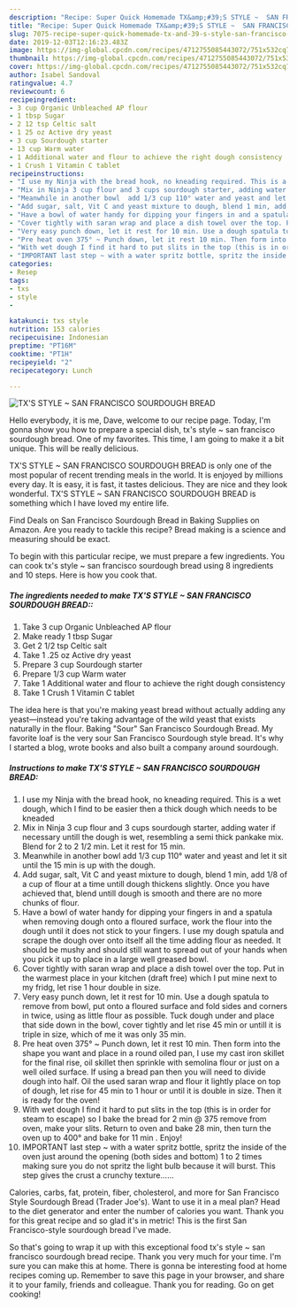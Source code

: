 ```yaml
---
description: "Recipe: Super Quick Homemade TX&amp;#39;S STYLE ~  SAN FRANCISCO SOURDOUGH BREAD"
title: "Recipe: Super Quick Homemade TX&amp;#39;S STYLE ~  SAN FRANCISCO SOURDOUGH BREAD"
slug: 7075-recipe-super-quick-homemade-tx-and-39-s-style-san-francisco-sourdough-bread
date: 2019-12-03T12:16:23.483Z
image: https://img-global.cpcdn.com/recipes/4712755085443072/751x532cq70/txs-style-san-francisco-sourdough-bread-recipe-main-photo.jpg
thumbnail: https://img-global.cpcdn.com/recipes/4712755085443072/751x532cq70/txs-style-san-francisco-sourdough-bread-recipe-main-photo.jpg
cover: https://img-global.cpcdn.com/recipes/4712755085443072/751x532cq70/txs-style-san-francisco-sourdough-bread-recipe-main-photo.jpg
author: Isabel Sandoval
ratingvalue: 4.7
reviewcount: 6
recipeingredient:
- 3 cup Organic Unbleached AP flour
- 1 tbsp Sugar
- 2 12 tsp Celtic salt
- 1 25 oz Active dry yeast
- 3 cup Sourdough starter
- 13 cup Warm water
- 1 Additional water and flour to achieve the right dough consistency
- 1 Crush 1 Vitamin C tablet
recipeinstructions:
- "I use my Ninja with the bread hook, no kneading required. This is a wet dough, which I find to be easier then a thick dough which needs to be kneaded"
- "Mix in Ninja 3 cup flour and 3 cups sourdough starter, adding water if necessary untill the dough is wet, resembling a semi thick pankake mix. Blend for 2 to 2 1/2 min. Let it rest for 15 min."
- "Meanwhile in another bowl  add 1/3 cup 110° water and yeast and let it sit until the 15 min is up with the dough."
- "Add sugar, salt, Vit C and yeast mixture to dough, blend 1 min, add 1/8  of a cup of flour at a time untill dough thickens slightly. Once you have achieved that, blend untill dough is smooth and there are no more chunks of flour."
- "Have a bowl of water handy for dipping your fingers in and a spatula when removing dough onto a floured surface, work the flour into the dough until it does not stick to your fingers. I use my dough spatula and scrape the dough over onto itself all the time adding flour as needed.  It should be mushy and should still want to spread out of your hands when you pick it up to place in a large well greased bowl."
- "Cover tightly with saran wrap and place a dish towel over the top. Put in the warmest place in your kitchen (draft free) which I put mine next to my fridg, let rise 1 hour double in size."
- "Very easy punch down, let it rest for 10 min. Use a dough spatula to remove from bowl, put onto a floured surface and fold sides and corners in twice, using as little flour as possible. Tuck dough under and place that side down in the bowl, cover tightly and let rise 45 min or untill it is triple in size, which of me it was only 35 min."
- "Pre heat oven 375° ~ Punch down, let it rest 10 min. Then form into the shape you want and place in a round oiled pan, I use my cast iron skillet for the final rise, oil skillet then sprinkle with semolina flour or just on a well oiled surface. If using a bread pan then you will need to divide dough into half.  Oil the used saran wrap and flour it lightly place on top of dough, let rise for 45 min to 1 hour or until it is double in size. Then it is ready for the oven!"
- "With wet dough I find it hard to put slits in the top (this is in order for steam to escape) so I bake the bread for 2 min @ 375 remove from oven, make your slits. Return to oven and bake 28 min, then turn the oven up to 400° and bake for 11 min . Enjoy!"
- "IMPORTANT last step ~ with a water spritz bottle, spritz the inside of the oven just around the opening (both sides and bottom) 1 to 2 times making sure you do not spritz the light bulb because it will burst. This step gives the crust a crunchy texture......"
categories:
- Resep
tags:
- txs
- style
- 

katakunci: txs style 
nutrition: 153 calories
recipecuisine: Indonesian
preptime: "PT16M"
cooktime: "PT1H"
recipeyield: "2"
recipecategory: Lunch

---
```



![TX&#39;S STYLE ~  SAN FRANCISCO SOURDOUGH BREAD](https://img-global.cpcdn.com/recipes/4712755085443072/751x532cq70/txs-style-san-francisco-sourdough-bread-recipe-main-photo.jpg)

Hello everybody, it is me, Dave, welcome to our recipe page. Today, I'm gonna show you how to prepare a special dish, tx&#39;s style ~  san francisco sourdough bread. One of my favorites. This time, I am going to make it a bit unique. This will be really delicious.

TX&#39;S STYLE ~  SAN FRANCISCO SOURDOUGH BREAD is only one of the most popular of recent trending meals in the world. It is enjoyed by millions every day. It is easy, it is fast, it tastes delicious. They are nice and they look wonderful. TX&#39;S STYLE ~  SAN FRANCISCO SOURDOUGH BREAD is something which I have loved my entire life.

Find Deals on San Francisco Sourdough Bread in Baking Supplies on Amazon. Are you ready to tackle this recipe? Bread making is a science and measuring should be exact.


To begin with this particular recipe, we must prepare a few ingredients. You can cook tx&#39;s style ~  san francisco sourdough bread using 8 ingredients and 10 steps. Here is how you cook that.

##### The ingredients needed to make TX&#39;S STYLE ~  SAN FRANCISCO SOURDOUGH BREAD::

1. Take 3 cup Organic Unbleached AP flour
1. Make ready 1 tbsp Sugar
1. Get 2 1/2 tsp Celtic salt
1. Take 1 .25 oz Active dry yeast
1. Prepare 3 cup Sourdough starter
1. Prepare 1/3 cup Warm water
1. Take 1 Additional water and flour to achieve the right dough consistency
1. Take 1 Crush 1 Vitamin C tablet


The idea here is that you&#39;re making yeast bread without actually adding any yeast—instead you&#39;re taking advantage of the wild yeast that exists naturally in the flour. Baking &#34;Sour&#34; San Francisco Sourdough Bread. My favorite loaf is the very sour San Francisco Sourdough style bread. It&#39;s why I started a blog, wrote books and also built a company around sourdough. 

##### Instructions to make TX&#39;S STYLE ~  SAN FRANCISCO SOURDOUGH BREAD:

1. I use my Ninja with the bread hook, no kneading required. This is a wet dough, which I find to be easier then a thick dough which needs to be kneaded
1. Mix in Ninja 3 cup flour and 3 cups sourdough starter, adding water if necessary untill the dough is wet, resembling a semi thick pankake mix. Blend for 2 to 2 1/2 min. Let it rest for 15 min.
1. Meanwhile in another bowl  add 1/3 cup 110° water and yeast and let it sit until the 15 min is up with the dough.
1. Add sugar, salt, Vit C and yeast mixture to dough, blend 1 min, add 1/8  of a cup of flour at a time untill dough thickens slightly. Once you have achieved that, blend untill dough is smooth and there are no more chunks of flour.
1. Have a bowl of water handy for dipping your fingers in and a spatula when removing dough onto a floured surface, work the flour into the dough until it does not stick to your fingers. I use my dough spatula and scrape the dough over onto itself all the time adding flour as needed.  It should be mushy and should still want to spread out of your hands when you pick it up to place in a large well greased bowl.
1. Cover tightly with saran wrap and place a dish towel over the top. Put in the warmest place in your kitchen (draft free) which I put mine next to my fridg, let rise 1 hour double in size.
1. Very easy punch down, let it rest for 10 min. Use a dough spatula to remove from bowl, put onto a floured surface and fold sides and corners in twice, using as little flour as possible. Tuck dough under and place that side down in the bowl, cover tightly and let rise 45 min or untill it is triple in size, which of me it was only 35 min.
1. Pre heat oven 375° ~ Punch down, let it rest 10 min. Then form into the shape you want and place in a round oiled pan, I use my cast iron skillet for the final rise, oil skillet then sprinkle with semolina flour or just on a well oiled surface. If using a bread pan then you will need to divide dough into half.  Oil the used saran wrap and flour it lightly place on top of dough, let rise for 45 min to 1 hour or until it is double in size. Then it is ready for the oven!
1. With wet dough I find it hard to put slits in the top (this is in order for steam to escape) so I bake the bread for 2 min @ 375 remove from oven, make your slits. Return to oven and bake 28 min, then turn the oven up to 400° and bake for 11 min . Enjoy!
1. IMPORTANT last step ~ with a water spritz bottle, spritz the inside of the oven just around the opening (both sides and bottom) 1 to 2 times making sure you do not spritz the light bulb because it will burst. This step gives the crust a crunchy texture......


Calories, carbs, fat, protein, fiber, cholesterol, and more for San Francisco Style Sourdough Bread (Trader Joe&#39;s). Want to use it in a meal plan? Head to the diet generator and enter the number of calories you want. Thank you for this great recipe and so glad it&#39;s in metric! This is the first San Francisco-style sourdough bread I&#39;ve made. 

So that's going to wrap it up with this exceptional food tx&#39;s style ~  san francisco sourdough bread recipe. Thank you very much for your time. I'm sure you can make this at home. There is gonna be interesting food at home recipes coming up. Remember to save this page in your browser, and share it to your family, friends and colleague. Thank you for reading. Go on get cooking!

